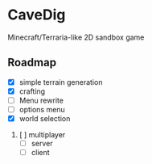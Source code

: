 # CaveDig

Minecraft/Terraria-like 2D sandbox game

## Roadmap

- [X] simple terrain generation
- [X] crafting
- [ ] Menu rewrite
- [ ] options menu
- [X] world selection
1. [ ] multiplayer
    - [ ] server
    - [ ] client
